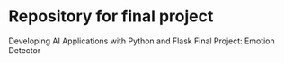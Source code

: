 # Repository for final project
Developing AI Applications with Python and Flask
Final Project: Emotion Detector
